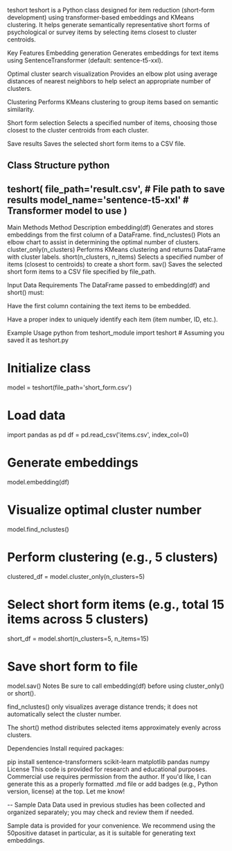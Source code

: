 teshort
teshort is a Python class designed for item reduction (short-form development) using transformer-based embeddings and KMeans clustering. It helps generate semantically representative short forms of psychological or survey items by selecting items closest to cluster centroids.

Key Features
Embedding generation
Generates embeddings for text items using SentenceTransformer (default: sentence-t5-xxl).

Optimal cluster search visualization
Provides an elbow plot using average distances of nearest neighbors to help select an appropriate number of clusters.

Clustering
Performs KMeans clustering to group items based on semantic similarity.

Short form selection
Selects a specified number of items, choosing those closest to the cluster centroids from each cluster.

Save results
Saves the selected short form items to a CSV file.

Class Structure
python
--
teshort(
    file_path='result.csv',         # File path to save results
    model_name='sentence-t5-xxl'    # Transformer model to use
)
--

Main Methods
Method	Description
embedding(df)	Generates and stores embeddings from the first column of a DataFrame.
find_nclustes()	Plots an elbow chart to assist in determining the optimal number of clusters.
cluster_only(n_clusters)	Performs KMeans clustering and returns DataFrame with cluster labels.
short(n_clusters, n_items)	Selects a specified number of items (closest to centroids) to create a short form.
sav()	Saves the selected short form items to a CSV file specified by file_path.

Input Data Requirements
The DataFrame passed to embedding(df) and short() must:

Have the first column containing the text items to be embedded.

Have a proper index to uniquely identify each item (item number, ID, etc.).

Example Usage
python
from teshort_module import teshort  # Assuming you saved it as teshort.py

# Initialize class
model = teshort(file_path='short_form.csv')

# Load data
import pandas as pd
df = pd.read_csv('items.csv', index_col=0)

# Generate embeddings
model.embedding(df)

# Visualize optimal cluster number
model.find_nclustes()

# Perform clustering (e.g., 5 clusters)
clustered_df = model.cluster_only(n_clusters=5)

# Select short form items (e.g., total 15 items across 5 clusters)
short_df = model.short(n_clusters=5, n_items=15)

# Save short form to file
model.sav()
Notes
Be sure to call embedding(df) before using cluster_only() or short().

find_nclustes() only visualizes average distance trends; it does not automatically select the cluster number.

The short() method distributes selected items approximately evenly across clusters.

Dependencies
Install required packages:

pip install sentence-transformers scikit-learn matplotlib pandas numpy
License
This code is provided for research and educational purposes. Commercial use requires permission from the author.
If you'd like, I can generate this as a properly formatted .md file or add badges (e.g., Python version, license) at the top. Let me know!


--
Sample Data
Data used in previous studies has been collected and organized separately; you may check and review them if needed.

Sample data is provided for your convenience. We recommend using the 50positive dataset in particular, as it is suitable for generating text embeddings.
